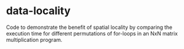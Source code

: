 # data-locality
Code to demonstrate the benefit of spatial locality by comparing the execution time for different permutations of for-loops in an NxN matrix multiplication program.
